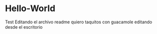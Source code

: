 # Hello-World
Test
Editando el archivo readme quiero taquitos con guacamole
editando desde el escritorio